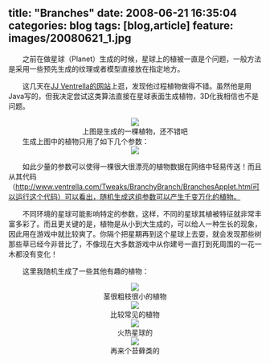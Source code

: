 title: "Branches"
date: 2008-06-21 16:35:04
categories: blog
tags: [blog,article]
feature: images/20080621_1.jpg
---
　　之前在做星球（Planet）生成的时候，星球上的植被一直是个问题，一般方法是采用一些预先生成的纹理或者模型直接放在指定地方。  
  
　　这几天在[JJ Ventrella的网站](http://www.ventrella.com/)上逛，发现他过程植物做得不错。虽然他是用Java写的，但我决定尝试这类算法直接在星球表面生成植物，3D化我相信也不是问题。  
<!--more-->  
<div style="text-align:center;"><img src="/images/20080621_1.jpg" style="vertical-align:middle;"/></div>  
<div style="text-align:center;">上图是生成的一棵植物，还不错吧</div>      
　　生成上图中的植物只用了如下几个参数：

<div style="text-align:center;"><img src="/images/20080621_2.jpg" style="vertical-align:middle;"/></div>    
  
　　如此少量的参数可以使得一棵很大很漂亮的植物数据在网络中轻易传送！而且从其代码（http://www.ventrella.com/Tweaks/BranchyBranch/BranchesApplet.html可以运行这个代码）可以看出，随机生成这组参数可以产生千变万化的植物。  
  
　　不同环境的星球可能影响特定的参数，这样，不同的星球其植被特征就非常丰富多彩了。而且更关键的是，植物是从小到大生成的，可以给人一种生长的现象，因此用在游戏中就比较爽了。你隔个把星期再到这个星球上去耍，就会发现那些树那些草已经今非昔比了，不像现在大多数游戏中从你建号一直打到死周围的一花一木都没有变化！  
  
　　这里我随机生成了一些其他有趣的植物：

<div style="text-align:center;"><img src="/images/20080621_3.jpg" style="vertical-align:middle;"/></div>  
<div style="text-align:center;">茎很粗枝很小的植物</div>      
<div style="text-align:center;"><img src="/images/20080621_4.jpg" style="vertical-align:middle;"/></div>  
<div style="text-align:center;">比较常见的植物</div>      
<div style="text-align:center;"><img src="/images/20080621_5.jpg" style="vertical-align:middle;"/></div>  
<div style="text-align:center;">火热星球的</div>      
<div style="text-align:center;"><img src="/images/20080621_6.jpg" style="vertical-align:middle;"/></div>  
<div style="text-align:center;">再来个苔藓类的</div>      
